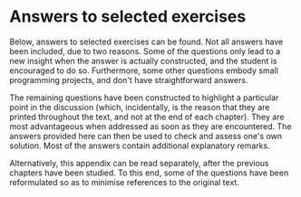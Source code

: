 <!--H2: Chapter/Appendix C-->
# Answers to selected exercises #

Below, answers to selected exercises can be found. Not all answers have been included, due to two reasons. Some of the questions only lead to a new insight when the answer is actually constructed, and the student is encouraged to do so. Furthermore, some other questions embody small programming projects, and don't have straightforward answers.

The remaining questions have been constructed to highlight a particular point in the discussion (which, incidentally, is the reason that they are printed throughout the text, and not at the end of each chapter). They are most advantageous when addressed as soon as they are encountered. The answers provided here can then be used to check and assess one's own solution. Most of the answers contain additional explanatory remarks.

Alternatively, this appendix can be read separately, after the previous chapters have been studied. To this end, some of the questions have been reformulated so as to minimise references to the original text.
